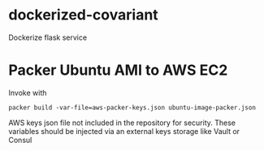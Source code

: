 # dockerized-covariant
Dockerize flask service

# Packer Ubuntu AMI to AWS EC2
Invoke with
```
packer build -var-file=aws-packer-keys.json ubuntu-image-packer.json
```

AWS keys json file not included in the repository for security. These variables should be injected via an external keys storage like Vault or Consul

